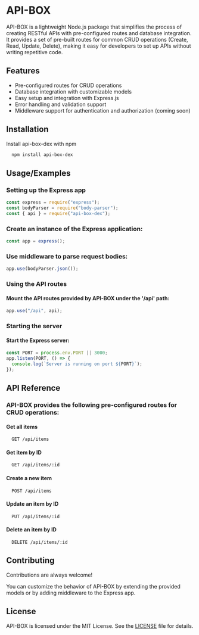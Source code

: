 # API-BOX

API-BOX is a lightweight Node.js package that simplifies the process of creating RESTful APIs with pre-configured routes and database integration. It provides a set of pre-built routes for common CRUD operations (Create, Read, Update, Delete), making it easy for developers to set up APIs without writing repetitive code.

## Features

- Pre-configured routes for CRUD operations
- Database integration with customizable models
- Easy setup and integration with Express.js
- Error handling and validation support
- Middleware support for authentication and authorization (coming soon)

## Installation

Install api-box-dex with npm

```bash
  npm install api-box-dex
```

## Usage/Examples

### Setting up the Express app

```javascript
const express = require("express");
const bodyParser = require("body-parser");
const { api } = require("api-box-dex");
```

### Create an instance of the Express application:

```javascript
const app = express();
```

### Use middleware to parse request bodies:

```javascript
app.use(bodyParser.json());
```

### Using the API routes

#### Mount the API routes provided by API-BOX under the '/api' path:

```javascript
app.use("/api", api);
```

### Starting the server

#### Start the Express server:

```javascript
const PORT = process.env.PORT || 3000;
app.listen(PORT, () => {
  console.log(`Server is running on port ${PORT}`);
});
```

## API Reference

### API-BOX provides the following pre-configured routes for CRUD operations:

#### Get all items

```
  GET /api/items
```

#### Get item by ID

```
  GET /api/items/:id
```

#### Create a new item

```
  POST /api/items
```

#### Update an item by ID

```
  PUT /api/items/:id
```

#### Delete an item by ID

```
  DELETE /api/items/:id
```

## Contributing

Contributions are always welcome!

You can customize the behavior of API-BOX by extending the provided models or by adding middleware to the Express app.

## License

API-BOX is licensed under the MIT License. See the [LICENSE](LICENSE) file for details.
